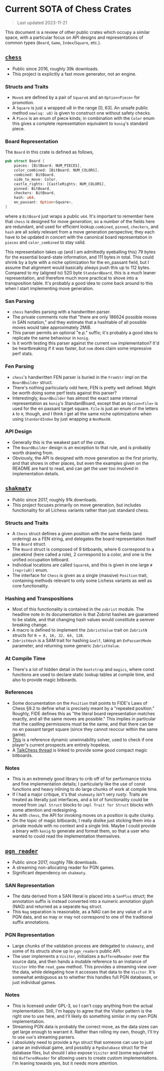 # Current SOTA of Chess Crates
> Last updated 2023-11-21

This document is a review of other public crates which occupy a similar space, with a particular focus on API designs and representations of common types (`Board`, `Game`, `Index`/`Square`, etc.).

## [`chess`](https://crates.io/crates/chess)
- Public since 2016, roughly 39k downloads.
- This project is explicitly a fast move generator, not an engine.

### Structs and Traits
- `Move`s are defined by a pair of `Square`s and an `Option<Piece>` for promotion.
- A `Square` is just a wrapped u8 in the range \[0, 63\]. An unsafe public method `new(sq: u8)` is given to construct one without safety checks.
- A `Piece` is an enum of piece kinds; in combination with the `Color` enum this gives a complete representation equivalent to `konig`'s standard piece.

### Board Representation
The `Board` in this crate is defined as follows,

```rust
pub struct Board {
    pieces: [BitBoard; NUM_PIECES],
    color_combined: [BitBoard; NUM_COLORS],
    combined: BitBoard,
    side_to_move: Color,
    castle_rights: [CastleRights; NUM_COLORS],
    pinned: BitBoard,
    checkers: BitBoard,
    hash: u64,
    en_passant: Option<Square>,
}
```

where a `BitBoard` just wraps a public `u64`. It's important to remember here that `chess` is designed for move *generation*, so a number of the fields here are redundant, and used for efficient lookup.`combined`, `pinned`, `checkers`, and `hash` are all solely relevant from a move generation perspective; they each have to be updated in concert with the canonical board representation in `pieces` and `color_combined` to stay valid.

This representation takes up (and I am admittedly eyeballing this) 79 bytes for the essential board-state information, and 111 bytes in total. This could shrink by a byte with a niche optimization for the en_passant field, but I assume that alignment would basically always push this up to 112 bytes. Compared to my (aligned to) 520 byte `StandardBoard`, this is a much leaner representation, and therefore much more practical to shove into a transposition table. It's probably a good idea to come back around to this when I start implementing move generation.

### San Parsing
- `chess` handles parsing with a handwritten parser.
- The private comments note that "there are only 186624 possible moves in SAN notation," and they estimate that a hashtable of all possible moves would take approximately 2MiB.
- This parser permits an optional "e.p." suffix; it's probably a good idea to replicate the same behaviour in `konig`.
- Is it worth testing this parser against the current `nom` implementation? It'd be heartbreaking if it was faster, but `nom` does claim some impressive perf stats.

### Fen Parsing
- `chess`'s handwritten FEN parser is buried in the `FromStr` impl on the `BoardBuilder` struct.
- There's nothing particularly odd here, FEN is pretty well defined. Might be worth doing some perf tests against this parser?
- Interestingly, `BoardBuilder` has almost the exact same internal representation as `konig`'s StandardBoard, except that an `Option<File>` is used for the en passant target square. `File` is just an enum of the letters `A` to `H`, though, and I think I get all the same niche optimizations when using `StandardIndex` by just wrapping a `NonMaxU8`.

### API Design
- Generally this is the weakest part of the crate.
- The `BoardBuilder` design is an exception to that rule, and is probably worth drawing from. 
- Obviously, the API is designed with move generation as the first priority, and that shows in other places, but even the examples given on the README are hard to read, and can get the user too involved in implementation details.

## [`shakmaty`](https://crates.io/crates/shakmaty)
- Public since 2017, roughly 91k downloads.
- This project focuses primarily on move generation, but includes functionality for all Lichess variants rather than just standard chess.

### Structs and Traits
- A `Chess` struct defines a given position with the same fields (and ordering) as a FEN string, and delegates the board representation itself to a `Board` struct.
- The `Board` struct is composed of 9 bitboards, where 6 correspond to a piecekind (here called a role), 2 correspond to a color, and one is the unified occupation bitboard.
- Individual locations are called `Square`s, and this is given in one large `#[repr(u8)]` enum.
- The interface for `Chess` is given as a single (massive) `Position` trait, containing methods relevant to only some Lichess variants as well as core functionality.

### Hashing and Transpositions
- Most of this functionality is contained in the `zobrist` module. The headline note in its documentation is that Zobrist hashes are guaranteed to be stable, and that changing hash values would constitute a semver breaking change.
- A macro is defined to implement the `ZobristValue` trait on `ZobristN` structs for `N = 8, 16, 32, 64, 128`.
- `ZobristHash` is a SAM trait for hashing `&self`, taking an `EnPassantMode` parameter, and returning some generic `ZobristValue`.

### At Compile Time
- There's a lot of hidden detail in the `bootstrap` and `magics`, where const functions are used to declare static lookup tables at compile time, and also to provide magic bitboards.

### References
- Some documentation on the `Position` trait points to FIDE's Laws of Chess §9.2 to define what is precisely meant by a "repeated position." Roughly, FIDE defines this as "the literal board representation matches exactly, and all the same moves are possible." This implies in particular that the castling permissions must be the same, and that there can be no en passant target square (since they cannot reoccur within the same game).
- [This](https://chasolver.org) is a reference dynamic unwinnability solver, used to check if one player's current prospects are entirely hopeless.
- A [TalkChess thread](http://www.talkchess.com/forum3/viewtopic.php?p=727500&t=64790) is linked to provide some good compact magic bitboards.

### Notes
- This is an extremely good library to crib off of for performance tricks and fine implementation details; I particularly like the use of const functions and heavy inlining to do large chunks of work at compile time.
- If I had a major critique, it's that `shakmaty` isn't very *rusty*. Traits are treated as literally just interfaces, and a lot of functionality could be moved from `impl Struct` blocks to `impl Trait for Struct` blocks with some attention and redesigning.
- As with `chess`, the API for invoking moves on a position is quite clunky.
- On the topic of magic bitboards, I really dislike just sticking them into a private module with no context and a single link. Maybe I could provide a binary with `konig` to generate and format them, so that a user who wanted to could read the implementation themselves.

## [`pgn_reader`](https://crates.io/crates/pgn-reader)
- Public since 2017, roughly 78k downloads.
- A streaming non-allocating reader for PGN games.
- Significant dependency on `shakmaty`.

### SAN Representation
- The data derived from a SAN literal is placed into a `SanPlus` struct; the annotation suffix is instead converted into a numeric annotation glyph (NAG) and returned as a separate `Nag` struct.
- This `Nag` separation is reasonable, as a NAG can be any value of `u8` in PGN data, and so may or may not correspond to one of the traditional suffix annotations.

### PGN Representation
- Large chunks of the validation process are delegated to `shakmaty`, and some of its structs show up in `pgn_reader`s public API.
- The user implements a `Visitor`, initializes a `BufferedReader` over the source data, and then hands a mutable reference to an instance of `Visitor` into the `read_game` method. This provides a streaming view over the data, while delegating how it accesses that data to the `Visitor`. It's somewhat ambiguous as to whether this handles full PGN databases, or just individual games.

### Notes
- This is licensed under GPL-3, so I can't copy anything from the actual implementation. Still, I'm happy to agree that the Visitor pattern is the right one to use here, and I'll likely do something similar in my own PGN implementation.
- Streaming PGN data is probably the correct move, as the data sizes can get large enough to warrant it. Rather than rolling my own, though, I'll try to use `nom`'s streaming parsers.
- I absolutely need to provide a `Pgn` struct that someone can use to just parse an individual game, and possibly a `PgnDatabase` struct for the database files, but should I also expose `Visitor` and (some equivalent to) `BufferedReader` for allowing users to create custom implementations. I'm leaning towards yes, but it needs more attention.

